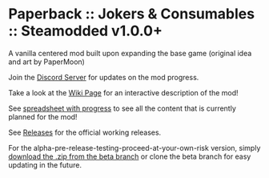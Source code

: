 # Paperback :: Jokers & Consumables :: Steamodded v1.0.0+

A vanilla centered mod built upon expanding the base game (original idea and art by PaperMoon)

Join the [Discord Server](https://discord.gg/uhqx4Yr33j) for updates on the mod progress.

Take a look at the [Wiki Page](https://balatromods.miraheze.org/wiki/Paperback) for an interactive description of the mod!

See [spreadsheet with progress](https://docs.google.com/spreadsheets/d/1PASVdFEUthutKjdsQ8aZ0w863nwBcSf285EYwWuR1lQ/edit?usp=drivesdk) to see all the content that is currently planned for the mod!

See [Releases](https://github.com/GitNether/paperback/releases) for the official working releases.

For the alpha-pre-release-testing-proceed-at-your-own-risk version, simply [download the .zip from the beta branch](https://github.com/GitNether/paperback/archive/refs/heads/beta.zip) or clone the beta branch for easy updating in the future.